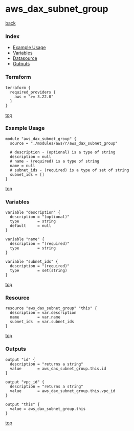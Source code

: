 # aws_dax_subnet_group

[back](../aws.md)

### Index

- [Example Usage](#example-usage)
- [Variables](#variables)
- [Datasource](#datasource)
- [Outputs](#outputs)

### Terraform

```hcl
terraform {
  required_providers {
    aws = ">= 3.22.0"
  }
}
```

[top](#index)

### Example Usage

```hcl
module "aws_dax_subnet_group" {
  source = "./modules/aws/r/aws_dax_subnet_group"

  # description - (optional) is a type of string
  description = null
  # name - (required) is a type of string
  name = null
  # subnet_ids - (required) is a type of set of string
  subnet_ids = []
}
```

[top](#index)

### Variables

```hcl
variable "description" {
  description = "(optional)"
  type        = string
  default     = null
}

variable "name" {
  description = "(required)"
  type        = string
}

variable "subnet_ids" {
  description = "(required)"
  type        = set(string)
}
```

[top](#index)

### Resource

```hcl
resource "aws_dax_subnet_group" "this" {
  description = var.description
  name        = var.name
  subnet_ids  = var.subnet_ids
}
```

[top](#index)

### Outputs

```hcl
output "id" {
  description = "returns a string"
  value       = aws_dax_subnet_group.this.id
}

output "vpc_id" {
  description = "returns a string"
  value       = aws_dax_subnet_group.this.vpc_id
}

output "this" {
  value = aws_dax_subnet_group.this
}
```

[top](#index)